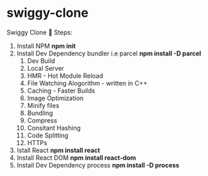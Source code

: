 # swiggy-clone
Swiggy Clone 🚀
Steps:
1. Install NPM **npm init**
2. Install Dev Dependency bundler i.e parcel **npm install -D parcel**
   1. Dev Build
   2. Local Server
   3. HMR - Hot Module Reload
   4. File Watching Alogorithm - written in C++
   5. Caching - Faster Builds
   6. Image Optimization
   7. Minify files
   8. Bundling
   9. Compress
   10. Consitant Hashing
   11. Code Splitting
   12. HTTPs
3. Istall React **npm install react**
4. Install React DOM **npm install react-dom**
5. Install Dev Dependency process **npm install -D process**
